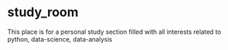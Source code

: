# study_room
This place is for a personal study section filled with all interests related to python, data-science, data-analysis
